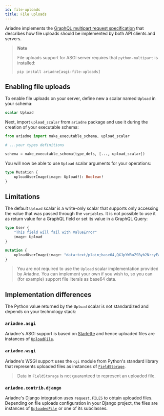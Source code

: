 ```yaml
---
id: file-uploads
title: File uploads
---
```


Ariadne implements the [GraphQL multipart request specification](https://github.com/jaydenseric/graphql-multipart-request-spec) that describes how file uploads should be implemented by both API clients and servers.


> **Note**
>
> File uploads support for ASGI server requires that `python-multipart` is installed:
>
> ```console
> pip install ariadne[asgi-file-uploads]
> ```


## Enabling file uploads

To enable file uploads on your server, define new a scalar named `Upload` in your schema:

```graphql
scalar Upload
```

Next, import `upload_scalar` from `ariadne` package and use it during the creation of your executable schema:

```python
from ariadne import make_executable_schema, upload_scalar

# ...your types definitions

schema = make_executable_schema(type_defs, [..., upload_scalar])
```

You will now be able to use `Upload` scalar arguments for your operations:

```graphql
type Mutation {
    uploadUserImage(image: Upload!): Boolean!
}
```


## Limitations

The default `Upload` scalar is a write-only scalar that supports only accessing the value that was passed through the `variables`. It is not possible to use it as return value for a GraphQL field or set its value in a GraphQL Query:

```graphql
type User {
    "This field will fail with ValueError"
    image: Upload
}
```

```graphql
mutation {
    uploadUserImage(image: "data:text/plain;base64,QXJpYWRuZSByb2NrcyE=")
}
```

> You are not required to use the `Upload` scalar implementation provided by Ariadne. You can implement your own if you wish to, so you can (for example) support file literals as base64 data.


## Implementation differences

The Python value returned by the `Upload` scalar is not standardized and depends on your technology stack:


### `ariadne.asgi`

Ariadne's ASGI support is based on [Starlette](https://starlette.io) and hence uploaded files are instances of [`UploadFile`](https://www.starlette.io/requests/#request-files).


### `ariadne.wsgi`

Ariadne's WSGI support uses the `cgi` module from Python's standard library that represents uploaded files as instances of [`FieldStorage`](https://docs.python.org/3/library/cgi.html#using-the-cgi-module).

> Data in `FieldStorage` is not guaranteed to represent an uploaded file.


### `ariadne.contrib.django`

Ariadne's Django integration uses `request.FILES` to obtain uploaded files. Depending on file uploads configuration in your Django project, the files are instances of [`UploadedFile`](https://docs.djangoproject.com/en/2.2/ref/files/uploads/) or one of its subclasses.

